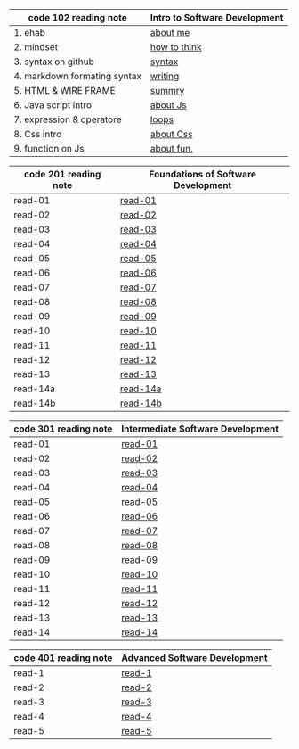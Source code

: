 | **code 102 reading note**    | **Intro to Software Development**                                     |
| ---------------------------- | --------------------------------------------------------------------- |
| 1. ehab                      | [about me](https://eng-ehabsaleh.github.io/reading-note/intro)        |
| 2. mindset                   | [how to think](https://eng-ehabsaleh.github.io/reading-note/mindset)  |
| 3. syntax on github          | [syntax](https://eng-ehabsaleh.github.io/reading-note/github)         |
| 4. markdown formating syntax | [writing](https://eng-ehabsaleh.github.io/reading-note/markdown)      |
| 5. HTML & WIRE FRAME         | [summry](https://eng-ehabsaleh.github.io/reading-note/sum)            |
| 6. Java script intro         | [about Js](https://eng-ehabsaleh.github.io/reading-note/Javascript)   |
| 7. expression & operatore    | [loops](https://eng-ehabsaleh.github.io/reading-note/loops)           |
| 8. Css intro                 | [about Css](https://eng-ehabsaleh.github.io/reading-note/css)         |
| 9. function on Js            | [about fun.](https://eng-ehabsaleh.github.io/reading-note/jsfunction) |

| **code 201 reading note** | **Foundations of Software Development**                            |
| ------------------------- | ------------------------------------------------------------------ |
| read-01                   | [read-01](https://eng-ehabsaleh.github.io/reading-note/class-01)   |
| read-02                   | [read-02](https://eng-ehabsaleh.github.io/reading-note/class-02)   |
| read-03                   | [read-03](https://eng-ehabsaleh.github.io/reading-note/class-03)   |
| read-04                   | [read-04](https://eng-ehabsaleh.github.io/reading-note/class-04)   |
| read-05                   | [read-05](https://eng-ehabsaleh.github.io/reading-note/class-05)   |
| read-06                   | [read-06](https://eng-ehabsaleh.github.io/reading-note/class-06)   |
| read-07                   | [read-07](https://eng-ehabsaleh.github.io/reading-note/class-07)   |
| read-08                   | [read-08](https://eng-ehabsaleh.github.io/reading-note/class-08)   |
| read-09                   | [read-09](https://eng-ehabsaleh.github.io/reading-note/class-09)   |
| read-10                   | [read-10](https://eng-ehabsaleh.github.io/reading-note/class-10)   |
| read-11                   | [read-11](https://eng-ehabsaleh.github.io/reading-note/class-11)   |
| read-12                   | [read-12](https://eng-ehabsaleh.github.io/reading-note/class-12)   |
| read-13                   | [read-13](https://eng-ehabsaleh.github.io/reading-note/class-13)   |
| read-14a                  | [read-14a](https://eng-ehabsaleh.github.io/reading-note/class-14a) |
| read-14b                  | [read-14b](https://eng-ehabsaleh.github.io/reading-note/class-14b) |

| **code 301 reading note** | **Intermediate Software Development**                               |
| ------------------------- | ------------------------------------------------------------------- |
| read-01                   | [read-01](https://eng-ehabsaleh.github.io/reading-note/class-01301) |
| read-02                   | [read-02](https://eng-ehabsaleh.github.io/reading-note/class-02301) |
| read-03                   | [read-03](https://eng-ehabsaleh.github.io/reading-note/class-03301) |
| read-04                   | [read-04](https://eng-ehabsaleh.github.io/reading-note/class-04301) |
| read-05                   | [read-05](https://eng-ehabsaleh.github.io/reading-note/class-05301) |
| read-06                   | [read-06](https://eng-ehabsaleh.github.io/reading-note/class-06301) |
| read-07                   | [read-07](https://eng-ehabsaleh.github.io/reading-note/class-07301) |
| read-08                   | [read-08](https://eng-ehabsaleh.github.io/reading-note/class-08301) |
| read-09                   | [read-09](https://eng-ehabsaleh.github.io/reading-note/class-09301) |
| read-10                   | [read-10](https://eng-ehabsaleh.github.io/reading-note/class-10301) |
| read-11                   | [read-11](https://eng-ehabsaleh.github.io/reading-note/class-11301) |
| read-12                   | [read-12](https://eng-ehabsaleh.github.io/reading-note/class-12301) |
| read-13                   | [read-13](https://eng-ehabsaleh.github.io/reading-note/class-13301) |
| read-14                   | [read-14](https://eng-ehabsaleh.github.io/reading-note/class-14301) |

| **code 401 reading note** | **Advanced Software Development**                                  |
| ------------------------- | ------------------------------------------------------------------ |
| read-1                    | [read-1](https://eng-ehabsaleh.github.io/reading-note/class-01401) |
| read-2                    | [read-2](https://eng-ehabsaleh.github.io/reading-note/class-02401) |
| read-3                    | [read-3](https://eng-ehabsaleh.github.io/reading-note/class-03401) |
| read-4                    | [read-4](https://eng-ehabsaleh.github.io/reading-note/class-04401) |
| read-5                    | [read-5](https://eng-ehabsaleh.github.io/reading-note/class-05401) |
